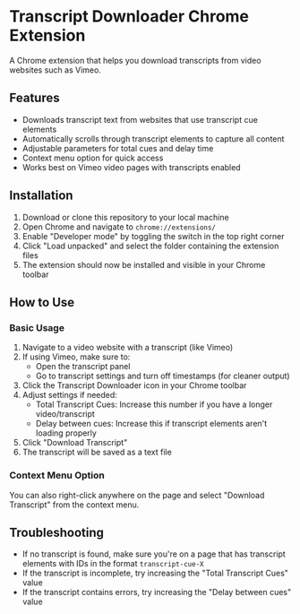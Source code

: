 # Transcript Downloader Chrome Extension

A Chrome extension that helps you download transcripts from video websites such as Vimeo.

## Features

- Downloads transcript text from websites that use transcript cue elements
- Automatically scrolls through transcript elements to capture all content
- Adjustable parameters for total cues and delay time
- Context menu option for quick access
- Works best on Vimeo video pages with transcripts enabled

## Installation

1. Download or clone this repository to your local machine
2. Open Chrome and navigate to `chrome://extensions/`
3. Enable "Developer mode" by toggling the switch in the top right corner
4. Click "Load unpacked" and select the folder containing the extension files
5. The extension should now be installed and visible in your Chrome toolbar

## How to Use

### Basic Usage

1. Navigate to a video website with a transcript (like Vimeo)
2. If using Vimeo, make sure to:
   - Open the transcript panel
   - Go to transcript settings and turn off timestamps (for cleaner output)
3. Click the Transcript Downloader icon in your Chrome toolbar
4. Adjust settings if needed:
   - Total Transcript Cues: Increase this number if you have a longer video/transcript
   - Delay between cues: Increase this if transcript elements aren't loading properly
5. Click "Download Transcript"
6. The transcript will be saved as a text file

### Context Menu Option

You can also right-click anywhere on the page and select "Download Transcript" from the context menu.

## Troubleshooting

- If no transcript is found, make sure you're on a page that has transcript elements with IDs in the format `transcript-cue-X`
- If the transcript is incomplete, try increasing the "Total Transcript Cues" value
- If the transcript contains errors, try increasing the "Delay between cues" value
